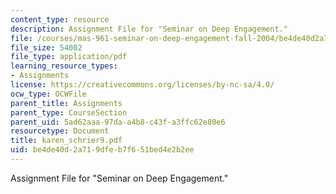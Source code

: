 ```yaml
---
content_type: resource
description: Assignment File for "Seminar on Deep Engagement."
file: /courses/mas-961-seminar-on-deep-engagement-fall-2004/be4de40d2a719dfeb7f651bed4e2b2ee_karen_schrier9.pdf
file_size: 54002
file_type: application/pdf
learning_resource_types:
- Assignments
license: https://creativecommons.org/licenses/by-nc-sa/4.0/
ocw_type: OCWFile
parent_title: Assignments
parent_type: CourseSection
parent_uid: 5ad62aaa-97da-a4b8-c43f-a3ffc62e80e6
resourcetype: Document
title: karen_schrier9.pdf
uid: be4de40d-2a71-9dfe-b7f6-51bed4e2b2ee
---
```

Assignment File for "Seminar on Deep Engagement."
